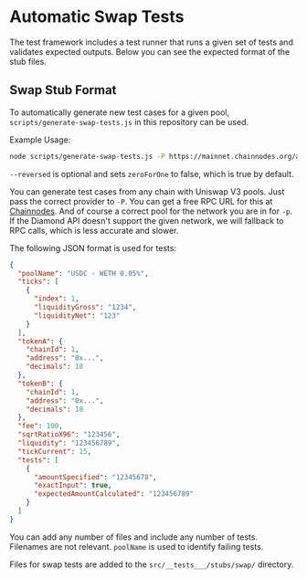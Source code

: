# Automatic Swap Tests

The test framework includes a test runner that runs a given set of tests and validates expected outputs. Below you can see the expected format of the stub files.

## Swap Stub Format

To automatically generate new test cases for a given pool, `scripts/generate-swap-tests.js` in this repository can be used.

Example Usage:

```bash
node scripts/generate-swap-tests.js -P https://mainnet.chainnodes.org/api_key -p 0x88e6A0c2dDD26FEEb64F039a2c41296FcB3f5640 -n 100 --reversed
```

`--reversed` is optional and sets `zeroForOne` to false, which is true by default.

You can generate test cases from any chain with Uniswap V3 pools.
Just pass the correct provider to `-P`. You can get a free RPC URL for this at [Chainnodes](https://www.chainnodes.org/).
And of course a correct pool for the network you are in for `-p`.
If the Diamond API doesn't support the given network, we will fallback to RPC calls, which is less accurate and slower.

The following JSON format is used for tests:

```JSON
{
  "poolName": "USDC - WETH 0.05%",
  "ticks": [
    {
      "index": 1,
      "liquidityGross": "1234",
      "liquidityNet": "123"
    }
  ],
  "tokenA": {
    "chainId": 1,
    "address": "0x...",
    "decimals": 18
  },
  "tokenB": {
    "chainId": 1,
    "address": "0x...",
    "decimals": 18
  },
  "fee": 100,
  "sqrtRatioX96": "123456",
  "liquidity": "123456789",
  "tickCurrent": 15,
  "tests": [
    {
      "amountSpecified": "12345678",
      "exactInput": true,
      "expectedAmountCalculated": "123456789"
    }
  ]
}
```

You can add any number of files and include any number of tests. Filenames are not relevant. `poolName` is used to identify failing tests.

Files for swap tests are added to the `src/__tests___/stubs/swap/` directory.

